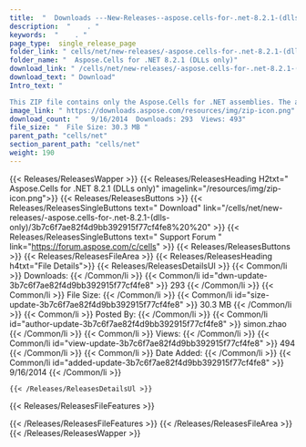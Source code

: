 ```yaml
---
title:  "  Downloads ---New-Releases--aspose.cells-for-.net-8.2.1-(dlls-only) . " 
description:  "    . " 
keywords:  "    . " 
page_type:  single_release_page
folder_link: " cells/net/new-releases/-aspose.cells-for-.net-8.2.1-(dlls-only)/"
folder_name: "  Aspose.Cells for .NET 8.2.1 (DLLs only)"
download_link: " /cells/net/new-releases/-aspose.cells-for-.net-8.2.1-(dlls-only)/3b7c6f7ae82f4d9bb392915f77cf4fe8"
download_text: " Download"
Intro_text: " 

This ZIP file contains only the Aspose.Cells for .NET assemblies. The assemb..."
image_link: " https://downloads.aspose.com/resources/img/zip-icon.png"
download_count: "   9/16/2014  Downloads: 293  Views: 493"
file_size: "  File Size: 30.3 MB "
parent_path: "cells/net"
section_parent_path: "cells/net"
weight: 190 
---
```


{{< Releases/ReleasesWapper >}}
  {{< Releases/ReleasesHeading H2txt="  Aspose.Cells for .NET 8.2.1 (DLLs only)" imagelink="/resources/img/zip-icon.png">}}
  {{< Releases/ReleasesButtons >}}
    {{< Releases/ReleasesSingleButtons text=" Download" link="/cells/net/new-releases/-aspose.cells-for-.net-8.2.1-(dlls-only)/3b7c6f7ae82f4d9bb392915f77cf4fe8%20%20" >}}
    {{< Releases/ReleasesSingleButtons text=" Support Forum " link="https://forum.aspose.com/c/cells" >}}
  {{< Releases/ReleasesButtons >}}
  {{< Releases/ReleasesFileArea >}}
    {{< Releases/ReleasesHeading h4txt="File Details">}}
    {{< Releases/ReleasesDetailsUl >}}
            {{< Common/li  >}} Downloads: {{< /Common/li >}} 
      {{< Common/li id="dwn-update-3b7c6f7ae82f4d9bb392915f77cf4fe8" >}} 293 {{< /Common/li >}} 
      {{< Common/li  >}} File Size: {{< /Common/li >}} 
      {{< Common/li id="size-update-3b7c6f7ae82f4d9bb392915f77cf4fe8" >}} 30.3 MB {{< /Common/li >}} 
      {{< Common/li  >}} Posted By: {{< /Common/li >}} 
      {{< Common/li id="author-update-3b7c6f7ae82f4d9bb392915f77cf4fe8" >}} simon.zhao {{< /Common/li >}} 
      {{< Common/li  >}} Views: {{< /Common/li >}} 
      {{< Common/li id="view-update-3b7c6f7ae82f4d9bb392915f77cf4fe8" >}} 494 {{< /Common/li >}} 
      {{< Common/li  >}} Date Added: {{< /Common/li >}} 
      {{< Common/li id="added-update-3b7c6f7ae82f4d9bb392915f77cf4fe8" >}} 9/16/2014 {{< /Common/li >}} 

    {{< /Releases/ReleasesDetailsUl >}}

  {{< Releases/ReleasesFileFeatures >}}
      
  {{< /Releases/ReleasesFileFeatures >}}
 {{< /Releases/ReleasesFileArea >}}
{{< /Releases/ReleasesWapper >}}


